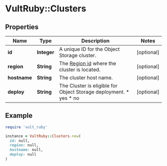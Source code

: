 # VultRuby::Clusters

## Properties

| Name | Type | Description | Notes |
| ---- | ---- | ----------- | ----- |
| **id** | **Integer** | A unique ID for the Object Storage cluster. | [optional] |
| **region** | **String** | The [Region id](#operation/list-regions) where the cluster is located. | [optional] |
| **hostname** | **String** | The cluster host name. | [optional] |
| **deploy** | **String** | The Cluster is eligible for Object Storage deployment.  * yes * no | [optional] |

## Example

```ruby
require 'vult_ruby'

instance = VultRuby::Clusters.new(
  id: null,
  region: null,
  hostname: null,
  deploy: null
)
```

